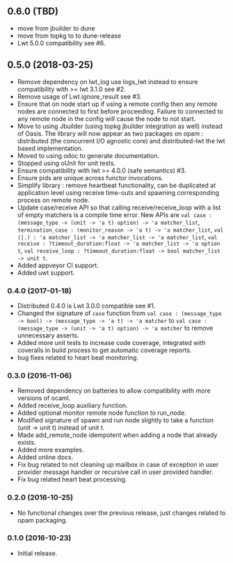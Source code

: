 ## 0.6.0 (TBD)

- move from jbuilder to dune
- move from topkg to to dune-release
- Lwt 5.0.0 compatibility see #6.


## 0.5.0 (2018-03-25)

- Remove dependency on lwt_log use logs_lwt instead to ensure compatibility with  >= lwt 3.1.0 see #2. 
- Remove usage of Lwt.ignore_result see #3.
- Ensure that on node start up if using a remote config then any remote nodes are connected to first before proceeding. Failure
  to connected to any remote node in the config will cause the node to not start.
- Move to using Jbuilder (using topkg jbuilder integration as well) instead of Oasis. The library will now appear as two
  packages on opam : distributed (the concurrent I/O agnostic core) and distributed-lwt the lwt based implementation.
- Moved to using odoc to generate documentation.
- Stopped using oUnit for unit tests.
- Ensure compatibility with lwt >= 4.0.0 (safe semantics) #3.
- Ensure pids are unique across functor invocations.
- Simplify library : remove heartbeat functionality, can be duplicated at application level using receive time-outs and spawning
  corresponding process on remote node.
- Update case/receive API so that calling receive/receive_loop with a list of empty matchers is a compile time error.
  New APIs are `val case : (message_type -> (unit -> 'a t) option) -> 'a matcher_list`, `termination_case : (monitor_reason -> 'a t) -> 'a matcher_list`, `val (|.) : 'a matcher_list -> 'a matcher_list -> 'a matcher_list`, `val receive : ?timeout_duration:float -> 'a matcher_list -> 'a option t`, `val receive_loop : ?timeout_duration:float -> bool matcher_list -> unit t`.
- Added appveyor CI support.
- Added uwt support.

### 0.4.0 (2017-01-18)

- Distributed 0.4.0 is Lwt 3.0.0 compatible see #1.
- Changed the signature of `case` function from `val case : (message_type -> bool) -> (message_type -> 'a t) -> 'a matcher` to `val case : (message_type -> (unit -> 'a t) option) -> 'a matcher` to remove unnecessary asserts.
- Added more unit tests to increase code coverage, integrated with coveralls in build process to get automatic coverage reports.
- bug fixes related to heart beat monitoring.

### 0.3.0 (2016-11-06)

- Removed dependency on batteries to allow compatibility with more versions of ocaml.
- Added receive_loop auxiliary function.
- Added optional monitor remote node function to run_node.
- Modified signature of spawn and run node slightly to take a function (unit -> unit t) instead of unit t.
- Made add_remote_node idempotent when adding a node that already exists.
- Added more examples.
- Added online docs.
- Fix bug related to not cleaning up mailbox in case of exception in user provider message handler or recursive call in user provided handler.
- Fix bug related heart beat processing.

### 0.2.0 (2016-10-25)

- No functional changes over the previous release, just changes related to opam packaging.

### 0.1.0 (2016-10-23)

- Initial release.